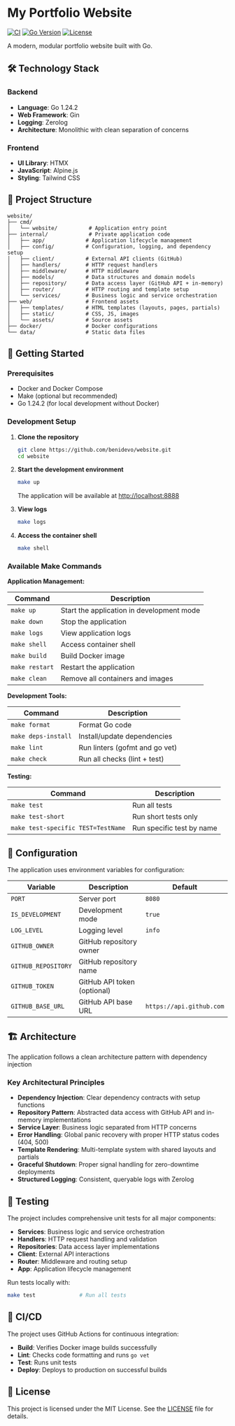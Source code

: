 # My Portfolio Website

[![CI](https://github.com/benidevo/website/actions/workflows/ci.yaml/badge.svg)](https://github.com/benidevo/website/actions/workflows/ci.yaml)
[![Go Version](https://img.shields.io/badge/Go-1.24.2-00ADD8?style=flat&logo=go)](https://go.dev/)
[![License](https://img.shields.io/badge/license-MIT-blue.svg)](LICENSE)

A modern, modular portfolio website built with Go.

## 🛠️ Technology Stack

### Backend

- **Language**: Go 1.24.2
- **Web Framework**: Gin
- **Logging**: Zerolog
- **Architecture**: Monolithic with clean separation of concerns

### Frontend

- **UI Library**: HTMX
- **JavaScript**: Alpine.js
- **Styling**: Tailwind CSS

## 📁 Project Structure

``` plaintext
website/
├── cmd/
│   └── website/          # Application entry point
├── internal/             # Private application code
│   ├── app/             # Application lifecycle management
│   ├── config/          # Configuration, logging, and dependency setup
│   ├── client/          # External API clients (GitHub)
│   ├── handlers/        # HTTP request handlers
│   ├── middleware/      # HTTP middleware
│   ├── models/          # Data structures and domain models
│   ├── repository/      # Data access layer (GitHub API + in-memory)
│   ├── router/          # HTTP routing and template setup
│   └── services/        # Business logic and service orchestration
├── web/                 # Frontend assets
│   ├── templates/       # HTML templates (layouts, pages, partials)
│   ├── static/          # CSS, JS, images
│   └── assets/          # Source assets
├── docker/              # Docker configurations
└── data/                # Static data files
```

## 🚀 Getting Started

### Prerequisites

- Docker and Docker Compose
- Make (optional but recommended)
- Go 1.24.2 (for local development without Docker)

### Development Setup

1. **Clone the repository**

   ```bash
   git clone https://github.com/benidevo/website.git
   cd website
   ```

2. **Start the development environment**

   ```bash
   make up
   ```

   The application will be available at <http://localhost:8888>

3. **View logs**

   ```bash
   make logs
   ```

4. **Access the container shell**

   ```bash
   make shell
   ```

### Available Make Commands

**Application Management:**

| Command | Description |
|---------|-------------|
| `make up` | Start the application in development mode |
| `make down` | Stop the application |
| `make logs` | View application logs |
| `make shell` | Access container shell |
| `make build` | Build Docker image |
| `make restart` | Restart the application |
| `make clean` | Remove all containers and images |

**Development Tools:**

| Command | Description |
|---------|-------------|
| `make format` | Format Go code |
| `make deps-install` | Install/update dependencies |
| `make lint` | Run linters (gofmt and go vet) |
| `make check` | Run all checks (lint + test) |

**Testing:**

| Command | Description |
|---------|-------------|
| `make test` | Run all tests |
| `make test-short` | Run short tests only |
| `make test-specific TEST=TestName` | Run specific test by name |

## 🔧 Configuration

The application uses environment variables for configuration:

| Variable | Description | Default |
|----------|-------------|---------|
| `PORT` | Server port | `8080` |
| `IS_DEVELOPMENT` | Development mode | `true` |
| `LOG_LEVEL` | Logging level | `info` |
| `GITHUB_OWNER` | GitHub repository owner | |
| `GITHUB_REPOSITORY` | GitHub repository name | |
| `GITHUB_TOKEN` | GitHub API token (optional) | |
| `GITHUB_BASE_URL` | GitHub API base URL | `https://api.github.com` |

## 🏗️ Architecture

The application follows a clean architecture pattern with dependency injection

### Key Architectural Principles

- **Dependency Injection**: Clear dependency contracts with setup functions
- **Repository Pattern**: Abstracted data access with GitHub API and in-memory implementations
- **Service Layer**: Business logic separated from HTTP concerns
- **Error Handling**: Global panic recovery with proper HTTP status codes (404, 500)
- **Template Rendering**: Multi-template system with shared layouts and partials
- **Graceful Shutdown**: Proper signal handling for zero-downtime deployments
- **Structured Logging**: Consistent, queryable logs with Zerolog

## 🧪 Testing

The project includes comprehensive unit tests for all major components:

- **Services**: Business logic and service orchestration
- **Handlers**: HTTP request handling and validation
- **Repositories**: Data access layer implementations
- **Client**: External API interactions
- **Router**: Middleware and routing setup
- **App**: Application lifecycle management

Run tests locally with:

```bash
make test              # Run all tests
```

## 🚦 CI/CD

The project uses GitHub Actions for continuous integration:

- **Build**: Verifies Docker image builds successfully
- **Lint**: Checks code formatting and runs `go vet`
- **Test**: Runs unit tests
- **Deploy**: Deploys to production on successful builds

## 📄 License

This project is licensed under the MIT License. See the [LICENSE](LICENSE) file for details.
